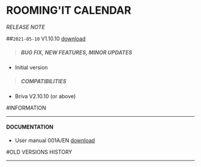 # ROOMING'IT CALENDAR
*RELEASE NOTE*

##`2021-05-10` V1.10.10 [download](https://github.com/innes-labs/archives/downloads/applets/connector-rooming_it-V1.10.10/delivery/roomingit-calendar-1.10.10.saz)
>##### **BUG FIX, NEW FEATURES, MINOR UPDATES**
- Initial version
>##### **COMPATIBILITIES**
- Briva V2.10.10 (or above)

#INFORMATION
***********************************************************************
#### **DOCUMENTATION**
- User manual 001A/EN [download](https://github.com/innes-labs/archives/downloads/applets/connector-rooming_it-V1.10.10/delivery/rooming_it-calendar-user-manual-001A_en.pdf)

#OLD VERSIONS HISTORY
*********************************************************************************************************

